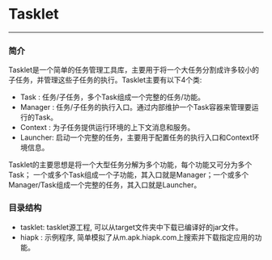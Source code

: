 # Tasklet
------
### 简介

Tasklet是一个简单的任务管理工具库，主要用于将一个大任务分割成许多较小的子任务，并管理这些子任务的执行。Tasklet主要有以下4个类:

* Task    : 任务/子任务，多个Task组成一个完整的任务/功能。
* Manager : 任务/子任务的执行入口。通过内部维护一个Task容器来管理要运行的Task。
* Context : 为子任务提供运行环境的上下文消息和服务。
* Launcher: 启动一个完整的任务，主要用于配置任务的执行入口和Context环境信息。

Tasklet的主要思想是将一个大型任务分解为多个功能，每个功能又可分为多个Task； 一个或多个Task组成一个子功能，其入口就是Manager；一个或多个Manager/Task组成一个完整的任务，其入口就是Launcher。

### 目录结构

* tasklet: tasklet源工程, 可以从target文件夹中下载已编译好的jar文件。
* hiapk  : 示例程序, 简单模拟了从m.apk.hiapk.com上搜索并下载指定应用的功能。

